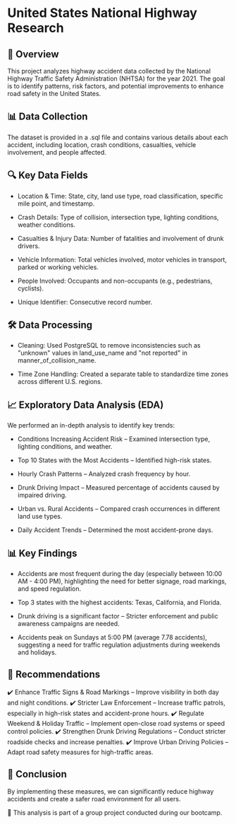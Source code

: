 # United States National Highway Research

## 📌 Overview

This project analyzes highway accident data collected by the National Highway Traffic Safety Administration (NHTSA) for the year 2021. The goal is to identify patterns, risk factors, and potential improvements to enhance road safety in the United States.

## 📊 Data Collection

The dataset is provided in a .sql file and contains various details about each accident, including location, crash conditions, casualties, vehicle involvement, and people affected.

## 🔍 Key Data Fields

- Location & Time: State, city, land use type, road classification, specific mile point, and timestamp.

- Crash Details: Type of collision, intersection type, lighting conditions, weather conditions.

- Casualties & Injury Data: Number of fatalities and involvement of drunk drivers.

- Vehicle Information: Total vehicles involved, motor vehicles in transport, parked or working vehicles.

- People Involved: Occupants and non-occupants (e.g., pedestrians, cyclists).

- Unique Identifier: Consecutive record number.

## 🛠️ Data Processing

- Cleaning: Used PostgreSQL to remove inconsistencies such as "unknown" values in land_use_name and "not reported" in manner_of_collision_name.

- Time Zone Handling: Created a separate table to standardize time zones across different U.S. regions.

## 📈 Exploratory Data Analysis (EDA)

We performed an in-depth analysis to identify key trends:

- Conditions Increasing Accident Risk – Examined intersection type, lighting conditions, and weather.

- Top 10 States with the Most Accidents – Identified high-risk states.

- Hourly Crash Patterns – Analyzed crash frequency by hour.

- Drunk Driving Impact – Measured percentage of accidents caused by impaired driving.

- Urban vs. Rural Accidents – Compared crash occurrences in different land use types.

- Daily Accident Trends – Determined the most accident-prone days.

## 📊 Key Findings

- Accidents are most frequent during the day (especially between 10:00 AM - 4:00 PM), highlighting the need for better signage, road markings, and speed regulation.

- Top 3 states with the highest accidents: Texas, California, and Florida.

- Drunk driving is a significant factor – Stricter enforcement and public awareness campaigns are needed.

- Accidents peak on Sundays at 5:00 PM (average 7.78 accidents), suggesting a need for traffic regulation adjustments during weekends and holidays.

## 🚦 Recommendations

✔️ Enhance Traffic Signs & Road Markings – Improve visibility in both day and night conditions.
✔️ Stricter Law Enforcement – Increase traffic patrols, especially in high-risk states and accident-prone hours.
✔️ Regulate Weekend & Holiday Traffic – Implement open-close road systems or speed control policies.
✔️ Strengthen Drunk Driving Regulations – Conduct stricter roadside checks and increase penalties.
✔️ Improve Urban Driving Policies – Adapt road safety measures for high-traffic areas.

## 📌 Conclusion

By implementing these measures, we can significantly reduce highway accidents and create a safer road environment for all users.

📍 This analysis is part of a group project conducted during our bootcamp.
